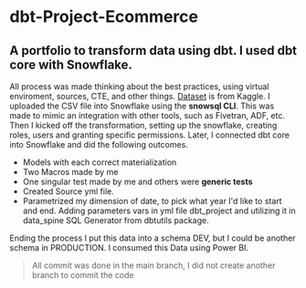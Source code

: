 # dbt-Project-Ecommerce
## A **portfolio** to transform data using **dbt**. I used dbt core with Snowflake.
All process was made thinking about the best practices, using virtual enviroment, sources, CTE, and other things.
[Dataset](https://www.kaggle.com/datasets/surajjha101/stores-area-and-sales-data) is from Kaggle.  I uploaded the CSV file into Snowflake using the **snowsql CLI**. This was made to mimic an integration with other tools, such as Fivetran, ADF, etc.
Then I kicked off the transformation, setting up the snowflake, creating roles, users and granting specific permissions. Later, I connected dbt core into Snowflake and did the following outcomes.
* Models with each correct materialization
* Two Macros made by me
* One singular test  made by me and others were **generic tests**
* Created Source yml file.
* Parametrized my dimension of date, to pick what year I'd like to start and end. Adding parameters vars in yml file dbt_project and utilizing it in data_spine SQL Generator from dbtutils package.

Ending the process I put this data into a schema DEV, but I could be another schema in PRODUCTION.
I consumed this Data using Power BI.

>All commit was done in the main branch, I did not create another branch to commit the code

